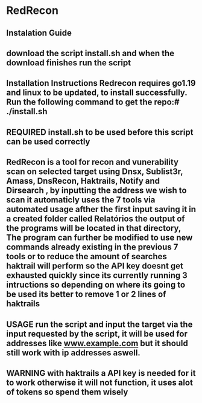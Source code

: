 # RedRecon

Instalation Guide
---------------------------------------------------------------------------------------
download the script install.sh and when the download finishes run the script
---------------------------------------------------------------------------------------
Installation Instructions Redrecon requires go1.19 and linux to be updated, to install successfully. Run the following command to get the repo:# ./install.sh
---------------------------------------------------------------------------------------
REQUIRED install.sh to be used before this script can be used correctly
---------------------------------------------------------------------------------------
RedRecon is a tool for recon and vunerability scan on selected target using Dnsx, Sublist3r, Amass, DnsRecon, Haktrails, Notify and Dirsearch , by inputting the address we wish to scan it automaticly uses the 7 tools via automated usage afther the first input saving it in a created folder called Relatórios the output of the programs will be located in that directory, The program can further be modified to use new commands already existing in the previous 7 tools or to reduce the amount of searches haktrail will perform so the API key doesnt get exhausted quickly since its currently running 3 intructions so depending on where its going to be used its better to remove 1 or 2 lines of haktrails
---------------------------------------------------------------------------------------
USAGE run the script and input the target via the input requested by the script, it will be used for addresses like www.example.com but it should still work with ip addresses aswell.
---------------------------------------------------------------------------------------
WARNING with haktrails a API key is needed for it to work otherwise it will not function, it uses alot of tokens so spend them wisely
---------------------------------------------------------------------------------------

